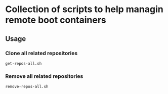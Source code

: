 Collection of scripts to help managin remote boot containers
================

## Usage

### Clone all related repositories

    get-repos-all.sh

### Remove all related repositories

    remove-repos-all.sh
